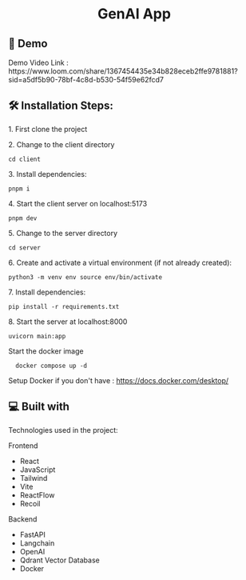 <h1 align="center" id="title">GenAI App</h1>

<h2>🚀 Demo</h2>
Demo Video Link : https://www.loom.com/share/1367454435e34b828eceb2ffe9781881?sid=a5df5b90-78bf-4c8d-b530-54f59e62fcd7


<h2>🛠️ Installation Steps:</h2>

<p>1. First clone the project</p>

<p>2. Change to the client  directory</p>

```
cd client
```

<p>3. Install dependencies:</p>

```
pnpm i
```

<p>4. Start the client server on localhost:5173</p>

```
pnpm dev
```

<p>5. Change to the server directory</p>

```
cd server
```

<p>6. Create and activate a virtual environment (if not already created):</p>

```
python3 -m venv env source env/bin/activate
```

<p>7. Install dependencies:</p>

```
pip install -r requirements.txt
```

<p>8. Start the server at localhost:8000</p>

```
uvicorn main:app
```
<p> Start the docker image </p>

```
  docker compose up -d
```

Setup Docker if you don't have : https://docs.docker.com/desktop/

  
  
<h2>💻 Built with</h2>

Technologies used in the project:


Frontend
*   React
*   JavaScript
*   Tailwind
*   Vite
*   ReactFlow
*   Recoil

Backend
*   FastAPI
*   Langchain
*   OpenAI
*   Qdrant Vector Database
*   Docker
